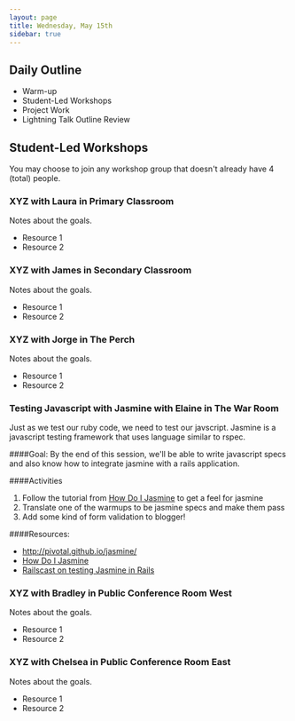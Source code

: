 ```yaml
---
layout: page
title: Wednesday, May 15th
sidebar: true
---
```


## Daily Outline

* Warm-up
* Student-Led Workshops
* Project Work
* Lightning Talk Outline Review

## Student-Led Workshops

You may choose to join any workshop group that doesn't already have 4 (total) people.

### XYZ with Laura in Primary Classroom

Notes about the goals.

* Resource 1
* Resource 2

### XYZ with James in Secondary Classroom

Notes about the goals.

* Resource 1
* Resource 2

### XYZ with Jorge in The Perch

Notes about the goals.

* Resource 1
* Resource 2

### Testing Javascript with Jasmine with Elaine in The War Room

Just as we test our ruby code, we need to test our javscript. Jasmine is a javascript testing framework that uses language similar to rspec.

####Goal:
By the end of this session, we'll be able to write javascript specs and also know how to integrate jasmine with a rails application.

####Activities

1. Follow the tutorial from [How Do I Jasmine](http://evanhahn.com/how-do-i-jasmine/) to get a feel for jasmine
2. Translate one of the warmups to be jasmine specs and make them pass
3. Add some kind of form validation to blogger!

####Resources:
* http://pivotal.github.io/jasmine/
* [How Do I Jasmine](http://evanhahn.com/how-do-i-jasmine/)
* [Railscast on testing Jasmine in Rails](http://railscasts.com/episodes/261-testing-javascript-with-jasmine)

### XYZ with Bradley in Public Conference Room West

Notes about the goals.

* Resource 1
* Resource 2

### XYZ with Chelsea in Public Conference Room East

Notes about the goals.

* Resource 1
* Resource 2

